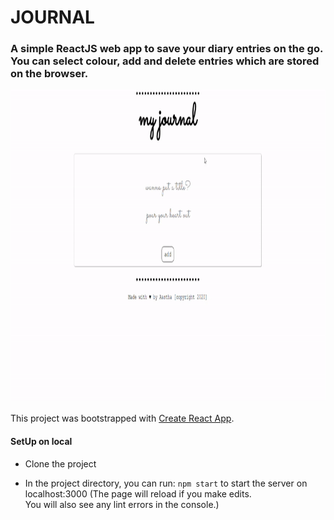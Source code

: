 # JOURNAL

### A simple ReactJS web app to save your diary entries on the go. You can select colour, add and delete entries which are stored on the browser.

<img src="public/images/journal.gif" alt="journal-gif" height="500">

This project was bootstrapped with [Create React App](https://github.com/facebook/create-react-app).

#### SetUp on local

- Clone the project

- In the project directory, you can run: `npm start` to start the server on localhost:3000 (The page will reload if you make edits.<br />
  You will also see any lint errors in the console.)
